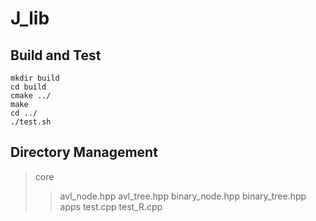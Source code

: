 # J_lib

## Build and Test
    mkdir build
    cd build
    cmake ../
    make
    cd ../
    ./test.sh
## Directory Management
> core
>> avl_node.hpp
>> avl_tree.hpp
>> binary_node.hpp
>> binary_tree.hpp
> apps
>> test.cpp
>> test_R.cpp

